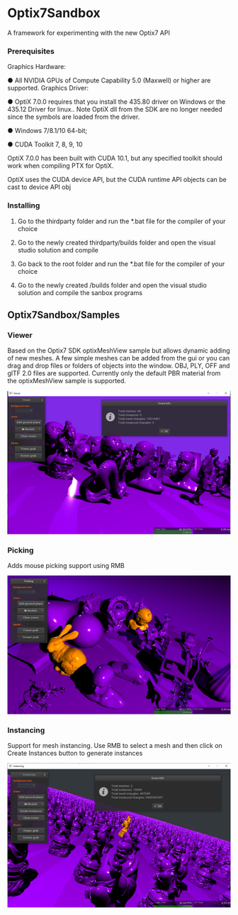 # Optix7Sandbox

A framework for experimenting with the new Optix7 API

### Prerequisites

Graphics Hardware:

● All NVIDIA GPUs of Compute Capability 5.0 (Maxwell) or higher are supported.
Graphics Driver:

● OptiX 7.0.0 requires that you install the 435.80 driver on Windows or the 435.12 Driver for linux.. Note
OptiX dll from the SDK are no longer needed since the symbols are loaded from the driver.

● Windows 7/8.1/10 64-bit; 

● CUDA Toolkit 7, 8, 9, 10

OptiX 7.0.0 has been built with CUDA 10.1, but any specified toolkit should work when compiling PTX for OptiX.

OptiX uses the CUDA device API, but the CUDA runtime API objects can be cast to device API obj

### Installing

1. Go to the thirdparty folder and run the *.bat file for the compiler of your choice

2. Go to the newly created thirdparty/builds folder and  open the visual studio solution and compile

3. Go back to the root folder and run the *.bat file for the compiler of your choice

4. Go to the newly created /builds folder and open the visual studio solution and compile the sanbox programs

## Optix7Sandbox/Samples

### Viewer

Based on the Optix7 SDK optixMeshView sample but allows dynamic adding of new meshes. A few simple meshes can be added from the gui or you can drag and drop files or folders of objects into the window. OBJ, PLY, OFF and glTF 2.0 files are supported. Currently only the default PBR material from the optixMeshView sample is supported. 

![Viewer screen grab](https://github.com/Hurleyworks/Optix7Sandbox/blob/master/resources/Common/sample_screen_grabs/Viewer.png)

### Picking

Adds mouse picking support using RMB

![Picking screen grab](https://github.com/Hurleyworks/Optix7Sandbox/blob/master/resources/Common/sample_screen_grabs/Picking.png)

### Instancing

Support for mesh instancing. Use RMB to select a mesh and then click on Create Instances button to generate instances

![Instancing screen grab](https://github.com/Hurleyworks/Optix7Sandbox/blob/master/resources/Common/sample_screen_grabs/Instancing.png)


